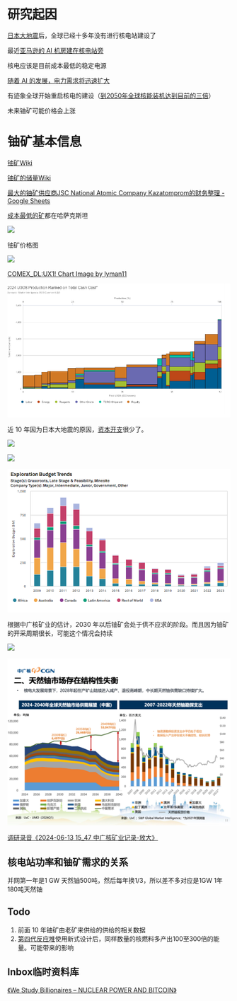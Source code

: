 # 研究起因

[日本大地震](https://zh.wikipedia.org/wiki/%E6%9D%B1%E6%97%A5%E6%9C%AC%E5%A4%A7%E9%9C%87%E7%81%BD)后，全球已经十多年没有进行核电站建设了

最近[亚马逊的 AI 机房建在核电站旁](https://www.sohu.com/a/761908114_100161396)

核电应该是目前成本最低的稳定电源

[随着 AI 的发展，电力需求将迅速扩大](https://www.thepaper.cn/newsDetail_forward_26952957)

有迹象全球开始重启核电的建设（[到2050年全球核能装机达到目前的三倍](https://www.cnnpn.cn/article/39950.html#:~:text=12%E6%9C%882%E6%97%A5%EF%BC%8C%E7%AC%AC28%E5%B1%8A%E8%81%94%E5%90%88%E5%9B%BD%E6%B0%94%E5%80%99%E5%A4%A7%E4%BC%9A%20%28COP28%29%E7%AC%AC%E4%B8%89%E5%A4%A9%EF%BC%8C22%E4%B8%AA%E5%9B%BD%E5%AE%B6%E8%BE%BE%E6%88%90%E4%BA%86%E4%B8%80%E9%A1%B9%E5%87%BA%E4%BA%BA%E6%84%8F%E6%96%99%E7%9A%84%E5%A3%B0%E6%98%8E%EF%BC%9A%E5%88%B02050%E5%B9%B4%E5%85%A8%E7%90%83%E6%A0%B8%E8%83%BD%E8%A3%85%E6%9C%BA%E8%BE%BE%E5%88%B0%E7%9B%AE%E5%89%8D%E7%9A%84%E4%B8%89%E5%80%8D%EF%BC%8C%E8%AE%A4%E8%AF%86%E6%A0%B8%E8%83%BD%E5%9C%A8%E5%AE%9E%E7%8E%B0%E5%87%80%E9%9B%B6%E8%B7%AF%E5%BE%84%E4%B8%AD%E7%9A%84%E5%85%B3%E9%94%AE%E8%A7%92%E8%89%B2%E3%80%82,%E8%BF%99%E6%98%AF%E8%81%94%E5%90%88%E5%9B%BD%E6%B0%94%E5%80%99%E5%A4%A7%E4%BC%9A%E5%8E%86%E5%8F%B2%E4%B8%8A%EF%BC%8C%E9%A6%96%E6%AC%A1%E6%9C%89%E5%8F%91%E5%B1%95%E6%A0%B8%E8%83%BD%E7%9A%84%E8%81%94%E5%90%88%E5%AE%A3%E8%A8%80%E3%80%82%20%E6%A0%B9%E6%8D%AE%E7%BE%8E%E5%9B%BD%E8%83%BD%E6%BA%90%E9%83%A8%E5%8F%91%E5%B8%83%E7%9A%84%E5%AE%A3%E8%A8%80%E5%85%A8%E6%96%87%EF%BC%8C%E3%80%8A%E4%B8%89%E5%80%8D%E6%A0%B8%E8%83%BD%E5%AE%A3%E8%A8%80%E3%80%8B%20%28%E4%B8%8B%E7%A7%B0%E3%80%8A%E5%AE%A3%E8%A8%80%E3%80%8B%29%E6%A0%B8%E5%BF%83%E5%86%85%E5%AE%B9%E5%8C%85%E6%8B%AC%E5%85%B1%E5%90%8C%E5%8A%AA%E5%8A%9B%E6%8E%A8%E8%BF%9B%E5%88%B02050%E5%B9%B4%E5%B0%86%E5%85%A8%E7%90%83%E6%A0%B8%E8%83%BD%E5%AE%B9%E9%87%8F%E5%A2%9E%E5%8A%A0%E4%B8%A4%E5%80%8D%EF%BC%8C%E8%BE%BE%E5%88%B0%E7%9B%AE%E5%89%8D%E5%AE%B9%E9%87%8F%E4%B8%89%E5%80%8D%E7%9A%84%E7%9B%AE%E6%A0%87%EF%BC%8C%E5%B9%B6%E9%82%80%E8%AF%B7%E5%9B%BD%E9%99%85%E9%87%91%E8%9E%8D%E6%9C%BA%E6%9E%84%E9%BC%93%E5%8A%B1%E5%B0%86%E6%A0%B8%E8%83%BD%E7%BA%B3%E5%85%A5%E8%83%BD%E6%BA%90%E8%B4%B7%E6%AC%BE%E6%94%BF%E7%AD%96%E3%80%82)）

未来铀矿可能价格会上涨

# 铀矿基本信息

[铀矿Wiki](https://zh.wikipedia.org/zh-cn/%E9%88%BE)

[铀矿的储量Wiki](https://zh.wikipedia.org/wiki/%E5%90%84%E5%9B%BD%E9%93%80%E5%82%A8%E5%A4%87%E9%87%8F%E5%88%97%E8%A1%A8)

[最大的铀矿供应商JSC National Atomic Company Kazatomprom的财务整理 -Google Sheets](https://docs.google.com/spreadsheets/d/1QZiK500M5earggfEJD5rqAxNBIBfMQ00RZt0DwpX97U/edit?usp=sharing)

[成本最低的矿](https://docs.google.com/spreadsheets/d/1QZiK500M5earggfEJD5rqAxNBIBfMQ00RZt0DwpX97U/edit?gid=1693205601#gid=1693205601&range=A11:U11)都在哈萨克斯坦

![](https://github.com/Lyman11/SweetSpots/blob/main/Uranium/U308cashcost.png?raw=true)


铀矿价格图

![](https://github.com/Lyman11/SweetSpots/blob/Uranium/Uranium/UX1!_2024-07-24_14-10-33_7a985.png?raw=true)

[COMEX_DL:UX1! Chart Image by lyman11](https://www.tradingview.com/x/fC6EQ6P3/)

![U308cashcost.png](U308cashcost.png)

近 10 年因为日本大地震的原因，[资本开支](https://docs.google.com/spreadsheets/d/1QZiK500M5earggfEJD5rqAxNBIBfMQ00RZt0DwpX97U/edit?gid=630386563#gid=630386563&range=A9:P9)很少了。

![](https://github.com/Lyman11/SweetSpots/blob/main/Uranium/ExplorationBudget.png?raw=true)

![](http://picgo.value-invest.cn/upload/202407241400274.png)

![ExplorationBudget.png](ExplorationBudget.png)

根据中广核矿业的估计，2030 年以后铀矿会处于供不应求的阶段。而且因为铀矿的开采周期很长，可能这个情况会持续

![](https://github.com/Lyman11/SweetSpots/blob/main/Uranium/中广核矿业2024年投资者演示材料-11-0.png?raw=true)

![%E4%B8%AD%E5%B9%BF%E6%A0%B8%E7%9F%BF%E4%B8%9A2024%E5%B9%B4%E6%8A%95%E8%B5%84%E8%80%85%E6%BC%94%E7%A4%BA%E6%9D%90%E6%96%99-11-0.png](%E4%B8%AD%E5%B9%BF%E6%A0%B8%E7%9F%BF%E4%B8%9A2024%E5%B9%B4%E6%8A%95%E8%B5%84%E8%80%85%E6%BC%94%E7%A4%BA%E6%9D%90%E6%96%99-11-0.png)

[调研录音《2024-06-13 15_47 中广核矿业记录-放大》](https://tingwu.aliyun.com/doc/transcripts/dej8nbxovoerqpog?sl=1#)

## 核电站功率和铀矿需求的关系

并网第一年是1 GW 天然铀500吨，然后每年换1/3，所以差不多对应是1GW 1年 180吨天然铀

## Todo

1. 前面 10 年铀矿由老矿来供给的供给的相关数据
2. [第四代反应堆](https://zh.wikipedia.org/zh-cn/%E7%AC%AC%E5%9B%9B%E4%BB%A3%E5%8F%8D%E6%87%89%E5%A0%86#cite_note-28)使用新式设计后，同样数量的核燃料多产出100至300倍的能量。可能带来的影响

## Inbox临时资料库

[《We Study Billionaires – NUCLEAR POWER AND BITCOIN》](https://tongyi.aliyun.com/efficiency/doc/transcripts/wg57n33kkoo5nkr3?sl=1&source=1#)
